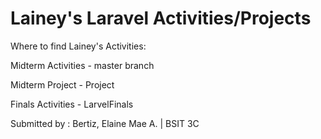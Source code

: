 # Lainey's Laravel Activities/Projects

Where to find Lainey's Activities:

Midterm Activities - master branch

Midterm Project - Project

Finals Activities - LarvelFinals

Submitted by : Bertiz, Elaine Mae A. | BSIT 3C
